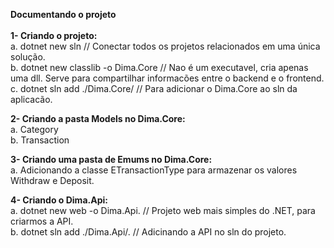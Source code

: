 <strong>Documentando o projeto</strong>
<br>
<br>
<strong>1- Criando o projeto:</strong>
    <br>
    a. dotnet new sln // Conectar todos os projetos relacionados em uma única solução.
    <br>
    b. dotnet new classlib -o Dima.Core //  Nao é um executavel, cria apenas uma dll. Serve para compartilhar informacões entre o backend e o frontend.
    <br>
    c. dotnet sln add ./Dima.Core/ // Para adicionar o Dima.Core ao sln da aplicacão.
    <br>

<strong>2- Criando a pasta Models no Dima.Core:</strong>
    <br>
    a. Category
    <br>
    b. Transaction
    <br>

<strong>3- Criando uma pasta de Emums no Dima.Core:</strong>
    <br>
    a. Adicionando a classe ETransactionType para armazenar os valores Withdraw e Deposit.
    <br>

<strong>4- Criando o Dima.Api:</strong>
    <br>
    a. dotnet new web -o Dima.Api. // Projeto web mais simples do .NET, para criarmos a API.
    <br>
    b. dotnet sln add ./Dima.Api/. // Adicinando a API no sln do projeto.
    <br>